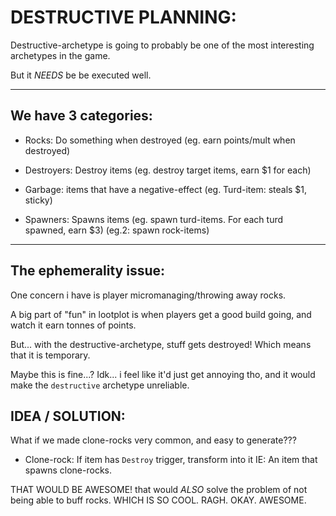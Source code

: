 

# DESTRUCTIVE PLANNING:

Destructive-archetype is going to probably be one of the most interesting archetypes in the game.

But it *NEEDS* be be executed well.

---

## We have 3 categories:

- Rocks: Do something when destroyed
(eg. earn points/mult when destroyed)

- Destroyers: Destroy items
(eg. destroy target items, earn $1 for each)

- Garbage: items that have a negative-effect
(eg. Turd-item: steals $1, sticky)

- Spawners: Spawns items
(eg. spawn turd-items. For each turd spawned, earn $3)
(eg.2: spawn rock-items)


----


## The ephemerality issue:
One concern i have is player micromanaging/throwing away rocks.

A big part of "fun" in lootplot is when players get a good build going, and watch it earn tonnes of points.

But... with the destructive-archetype, stuff gets destroyed!
Which means that it is temporary.

Maybe this is fine...? Idk...
i feel like it'd just get annoying tho, and it would make the `destructive` archetype unreliable.

## IDEA / SOLUTION:
What if we made clone-rocks very common, and easy to generate???
- Clone-rock: If item has `Destroy` trigger, transform into it
IE:
An item that spawns clone-rocks.

THAT WOULD BE AWESOME!
that would *ALSO* solve the problem of not being able to buff rocks.
WHICH IS SO COOL.
RAGH. OKAY. AWESOME.

